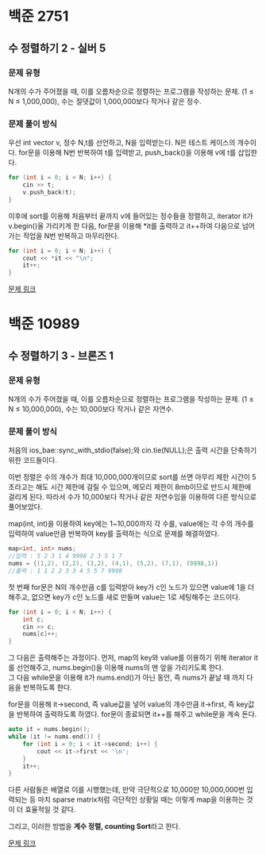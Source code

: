 # 백준 2751
## 수 정렬하기 2 - 실버 5
### 문제 유형

N개의 수가 주어졌을 때, 이를 오름차순으로 정렬하는 프로그램을 작성하는 문제.
(1 ≤ N ≤ 1,000,000), 수는 절댓값이 1,000,000보다 작거나 같은 정수.

### 문제 풀이 방식

우선 int vector v, 정수 N,t를 선언하고, N을 입력받는다. N은 테스트 케이스의 개수이다. for문을 이용해 N번 반복하여 t를 입력받고, push_back()을 이용해 v에 t를 삽입한다.   
~~~cpp
for (int i = 0; i < N; i++) {
    cin >> t;
    v.push_back(t);
}
~~~
이후에 sort를 이용해 처음부터 끝까지 v에 들어있는 정수들을 정렬하고, iterator it가 v.begin()울 가리키게 한 다음, for문을 이용해 *it를 출력하고 it++하여 다음으로 넘어가는 작업을 N번 반복하고 마무리한다.
~~~cpp
for (int i = 0; i < N; i++) {
    cout << *it << "\n";
    it++;
}
~~~
[문제 링크](https://github.com/tyshim0118/BJ-Codes/blob/main/BJ2751.cpp)

# 백준 10989
## 수 정렬하기 3 - 브론즈 1
### 문제 유형

N개의 수가 주어졌을 때, 이를 오름차순으로 정렬하는 프로그램을 작성하는 문제.
(1 ≤ N ≤ 10,000,000), 수는 10,000보다 작거나 같은 자연수.

### 문제 풀이 방식

처음의 ios_bae::sync_with_stdio(false);와 cin.tie(NULL);은 출력 시간을 단축하기 위한 코드들이다.

이번 정렬은 수의 개수가 최대 10,000,000개이므로 sort를 쓰면 아무리 제한 시간이 5초라고는 해도 시간 제한에 걸릴 수 있으며, 메모리 제한이 8mb이므로 반드시 제한에 걸리게 된다. 따라서 수가 10,000보다 작거나 같은 자연수임을 이용하여 다른 방식으로 풀어보았다.

map(int, int)을 이용하여 key에는 1~10,000까지 각 수를, value에는 각 수의 개수를 입력하여 value만큼 반복하여 key를 출력하는 식으로 문제를 해결하였다.
~~~cpp
map<int, int> nums;
//입력 : 5 2 3 1 4 9998 2 3 5 1 7
nums = {(1,2), (2,2), (3,2), (4,1), (5,2), (7,1), (9998,1)}
//출력 : 1 1 2 2 3 3 4 5 5 7 9998
~~~
첫 번째 for문은 N의 개수만큼 c를 입력받아 key가 c인 노드가 있으면 value에 1을 더해주고, 없으면 key가 c인 노드를 새로 만들며 value는 1로 세팅해주는 코드이다. 
~~~cpp
for (int i = 0; i < N; i++) {
    int c;
    cin >> c;
    nums[c]++;
}
~~~
그 다음은 출력해주는 과정이다. 먼저, map의 key와 value를 이용하기 위해 iterator it를 선언해주고, nums.begin()을 이용해 nums의 맨 앞을 가리키도록 한다.    
그 다음 while문을 이용해 it가 nums.end()가 아닌 동안, 즉 nums가 끝날 때 까지 다음을 반복하도록 한다.

for문을 이용해 it->second, 즉 value값을 넣어 value의 개수만큼 it->first, 즉 key값을 반복하여 출력하도록 하였다. for문이 종료되면 it++를 해주고 while문을 계속 돈다.

~~~cpp
auto it = nums.begin();
while (it != nums.end()) {
    for (int i = 0; i < it->second; i++) {
        cout << it->first << '\n';
    }
    it++;
}
~~~

다른 사람들은 배열로 이를 시행했는데, 만약 극단적으로 10,000만 10,000,000번 입력되는 등 마치 sparse matrix처럼 극단적인 상황일 때는 이렇게 map을 이용하는 것이 더 효율적일 것 같다.

그리고, 이러한 방법을 **계수 정렬, counting Sort**라고 한다.

[문제 링크](https://github.com/tyshim0118/BJ-Codes/blob/main/*BJ10989.cpp)
